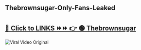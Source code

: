 
 ## Thebrownsugar-Only-Fans-Leaked

# <h2><a href="https://clipsfans.com/Thebrownsugar&ref=git">🔗 Click to LINKS ⏩⏩ 👉 🟢 Thebrownsugar </a></h2>

<a href="https://clipsfans.com/Thebrownsugar&ref=git" rel="nofollow" data-target="animated-image.originalLink"><img src="https://i.ibb.co.com/xMMVF88/686577567.gif" alt="Viral Video Original" style="max-width: 100%; display: inline-block;" data-target="animated-image.originalImage"></a>
